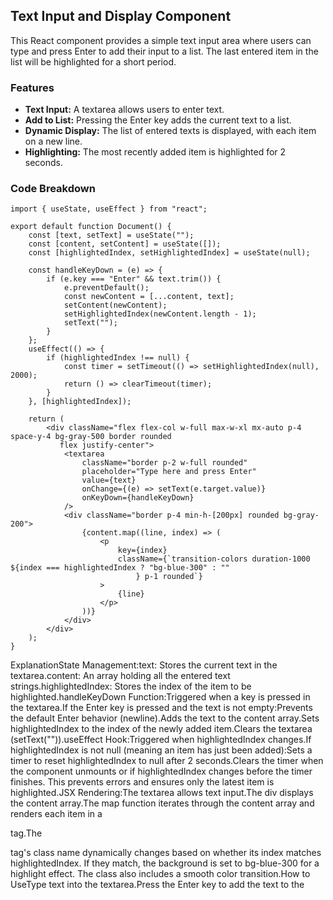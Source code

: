 ## Text Input and Display Component

This React component provides a simple text input area where users can type and press Enter to add their input to a list.  The last entered item in the list will be highlighted for a short period.

### Features

* **Text Input:** A textarea allows users to enter text.
* **Add to List:** Pressing the Enter key adds the current text to a list.
* **Dynamic Display:** The list of entered texts is displayed, with each item on a new line.
* **Highlighting:** The most recently added item is highlighted for 2 seconds.

### Code Breakdown

```react
import { useState, useEffect } from "react";

export default function Document() {
    const [text, setText] = useState("");
    const [content, setContent] = useState([]);
    const [highlightedIndex, setHighlightedIndex] = useState(null);

    const handleKeyDown = (e) => {
        if (e.key === "Enter" && text.trim()) {
            e.preventDefault();
            const newContent = [...content, text];
            setContent(newContent);
            setHighlightedIndex(newContent.length - 1);
            setText("");
        }
    };
    useEffect(() => {
        if (highlightedIndex !== null) {
            const timer = setTimeout(() => setHighlightedIndex(null), 2000);
            return () => clearTimeout(timer);
        }
    }, [highlightedIndex]);

    return (
        <div className="flex flex-col w-full max-w-xl mx-auto p-4 space-y-4 bg-gray-500 border rounded 
           flex justify-center">
            <textarea
                className="border p-2 w-full rounded"
                placeholder="Type here and press Enter"
                value={text}
                onChange={(e) => setText(e.target.value)}
                onKeyDown={handleKeyDown}
            />
            <div className="border p-4 min-h-[200px] rounded bg-gray-200">
                {content.map((line, index) => (
                    <p
                        key={index}
                        className={`transition-colors duration-1000 ${index === highlightedIndex ? "bg-blue-300" : ""
                            } p-1 rounded`}
                    >
                        {line}
                    </p>
                ))}
            </div>
        </div>
    );
}

```
ExplanationState Management:text: Stores the current text in the textarea.content:  An array holding all the entered text strings.highlightedIndex:  Stores the index of the item to be highlighted.handleKeyDown Function:Triggered when a key is pressed in the textarea.If the Enter key is pressed and the text is not empty:Prevents the default Enter behavior (newline).Adds the text to the content array.Sets highlightedIndex to the index of the newly added item.Clears the textarea (setText("")).useEffect Hook:Triggered when highlightedIndex changes.If highlightedIndex is not null (meaning an item has just been added):Sets a timer to reset highlightedIndex to null after 2 seconds.Clears the timer when the component unmounts or if highlightedIndex changes before the timer finishes.  This prevents errors and ensures only the latest item is highlighted.JSX Rendering:The textarea allows text input.The div displays the content array.The map function iterates through the content array and renders each item in a <p> tag.The <p> tag's class name dynamically changes based on whether its index matches highlightedIndex.  If they match, the background is set to bg-blue-300 for a highlight effect.  The class also includes a smooth color transition.How to UseType text into the textarea.Press the Enter key to add the text to the
